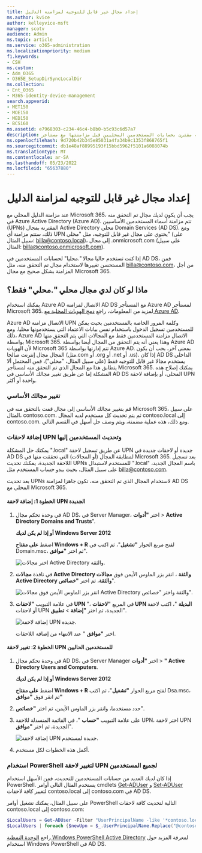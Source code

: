 ```yaml
---
title: إعداد مجال غير قابل للتوجيه لمزامنة الدليل
ms.author: kvice
author: kelleyvice-msft
manager: scotv
audience: Admin
ms.topic: article
ms.service: o365-administration
ms.localizationpriority: medium
f1.keywords:
- CSH
ms.custom:
- Adm_O365
- O365E_SetupDirSyncLocalDir
ms.collection:
- Ent_O365
- M365-identity-device-management
search.appverid:
- MET150
- MOE150
- MED150
- BCS160
ms.assetid: e7968303-c234-46c4-b8b0-b5c93c6d57a7
description: تعرف على ما يجب فعله إذا كان لديك مجال غير قابل للتوجيه مقترن بحسابات المستخدمين المحليين قبل مزامنتها مع مستأجر Microsoft 365.
ms.openlocfilehash: 9d720b42b345e85031a4fa34b9c1353f868765f1
ms.sourcegitcommit: db1e48af88995193f15bbd5962f5101a6088074b
ms.translationtype: MT
ms.contentlocale: ar-SA
ms.lasthandoff: 05/23/2022
ms.locfileid: "65637880"
---
```

# <a name="prepare-a-non-routable-domain-for-directory-synchronization"></a>إعداد مجال غير قابل للتوجيه لمزامنة الدليل

عند مزامنة الدليل المحلي مع Microsoft 365، يجب أن يكون لديك مجال تم التحقق منه في Azure Active Directory (Azure AD). تتم مزامنة أسماء المستخدمين الأساسيين (UPNs) المقترنة بمجال Active Directory محلي Domain Services (AD DS). ومع ذلك، ستتم مزامنة أي UPN يحتوي على مجال غير قابل للتوجيه، مثل "محلي" (على سبيل المثال: billa@contoso.local)، إلى مجال .onmicrosoft.com (على سبيل المثال: billa@contoso.onmicrosoft.com). 

إذا كنت تستخدم حاليا مجالا ".محليا" لحسابات المستخدمين في AD DS، فمن المستحسن تغييرها لاستخدام مجال تم التحقق منه، مثل billa@contoso.com، من أجل المزامنة بشكل صحيح مع مجال Microsoft 365.
  
## <a name="what-if-i-only-have-a-local-on-premises-domain"></a>ماذا لو كان لدي مجال محلي ".محلي" فقط؟

يمكنك استخدام Azure AD الاتصال لمزامنة AD DS مع المستأجر Azure AD لمستأجر Microsoft 365. لمزيد من المعلومات، راجع [دمج الهويات المحلية مع Azure AD](/azure/architecture/reference-architectures/identity/azure-ad).
  
Azure AD الاتصال مزامنة UPN وكلمة المرور الخاصة بالمستخدمين بحيث يمكن للمستخدمين تسجيل الدخول باستخدام نفس بيانات الاعتماد التي يستخدمونها محليا. ومع ذلك، Azure AD الاتصال مزامنة المستخدمين فقط مع المجالات التي يتم التحقق منها بواسطة Microsoft 365. وهذا يعني أنه يتم التحقق من المجال أيضا بواسطة Azure AD لأن الهويات Microsoft 365 تتم إدارتها بواسطة Azure AD. بمعنى آخر، يجب أن يكون المجال مجال إنترنت صالحا (مثل.com أو .org أو .net أو .us). إذا كان AD DS الداخلي يستخدم مجالا غير قابل للتوجيه فقط (على سبيل المثال، "محلي")، فمن المحتمل ألا يتطابق هذا مع المجال الذي تم التحقق منه لمستأجر Microsoft 365. يمكنك إصلاح هذه المشكلة إما عن طريق تغيير مجالك الأساسي في AD DS المحلي، أو بإضافة لاحقة UPN واحدة أو أكثر.
  
### <a name="change-your-primary-domain"></a>تغيير مجالك الأساسي

قم بتغيير مجالك الأساسي إلى مجال قمت بالتحقق منه في Microsoft 365، على سبيل المثال، contoso.com. ثم يتم تحديث كل مستخدم لديه المجال contoso.local إلى contoso.com. ومع ذلك، هذه عملية مضمنة، ويتم وصف حل أسهل في القسم التالي.
  
### <a name="add-upn-suffixes-and-update-your-users-to-them"></a>إضافة لاحقات UPN وتحديث المستخدمين إليها

يمكنك حل المشكلة ".local" عن طريق تسجيل لاحقة UPN جديدة أو لاحقات جديدة في AD DS لمطابقة المجال (أو المجالات) التي تحققت منها في Microsoft 365. بعد تسجيل اللاحقة الجديدة، يمكنك تحديث UPNs للمستخدم لاستبدال ".local" باسم المجال الجديد، على سبيل المثال، بحيث يبدو حساب المستخدم مثل billa@contoso.com.
  
بعد تحديث UPNs لاستخدام المجال الذي تم التحقق منه، تكون جاهزا لمزامنة AD DS المحلي مع Microsoft 365.
  
#### <a name="step-1-add-the-new-upn-suffix"></a>الخطوة 1: إضافة لاحقة UPN الجديدة
  
1. في وحدة تحكم مجال AD DS، في Server Manager، اختر **"أدوات** \> **Active Directory Domains and Trusts**".
    
    **أو إذا لم يكن لديك Windows Server 2012**
    
    اضغط **على مفتاح Windows + R** لفتح مربع الحوار **"تشغيل**"، ثم اكتب في Domain.msc، ثم اختر **"موافق**".
    
    ![اختر مجالات Active Directory والثقة.](../media/46b6e007-9741-44af-8517-6f682e0ac974.png)
  
2. في نافذة **مجالات Active Directory والثقة** ، انقر بزر الماوس الأيمن فوق **مجالات Active Directory والثقة**، ثم اختر **"خصائص**".
    
    ![انقر بزر الماوس الأيمن فوق مجالات Active Directory والثقة واختر "خصائص".](../media/39d20812-ffb5-4ba9-8d7b-477377ac360d.png)
  
3. في علامة التبويب **"لاحقات UPN** "، في المربع **"لاحقات UPN البديلة** "، اكتب لاحقة أو لاحقات UPN الجديدة، ثم اختر **"إضافة** \> **تطبيق**".
    
    ![إضافة لاحقة UPN جديدة.](../media/a4aaf919-7adf-469a-b93f-83ef284c0915.PNG)
  
    اختر **"موافق** " عند الانتهاء من إضافة اللاحقات. 
    
 #### <a name="step-2-change-the-upn-suffix-for-existing-users"></a>الخطوة 2: تغيير لاحقة UPN للمستخدمين الحاليين
  
1. في وحدة تحكم مجال AD DS، في Server Manager اختر **"أدوات** \> **" Active Directory Users and Computers**.
    
    **أو إذا لم يكن لديك Windows Server 2012**
    
    اضغط **على مفتاح Windows + R** لفتح مربع الحوار **"تشغيل**"، ثم اكتب Dsa.msc، ثم انقر فوق **"موافق"**
    
2. حدد مستخدما، وانقر بزر الماوس الأيمن، ثم اختر **"خصائص**".
    
3. على علامة التبويب **"حساب** "، في القائمة المنسدلة للاحقة UPN، اختر لاحقة UPN الجديدة، ثم اختر **"موافق**".
    
    ![إضافة لاحقة UPN جديدة لمستخدم.](../media/54876751-49f0-48cc-b864-2623c4835563.png)
  
4. أكمل هذه الخطوات لكل مستخدم.
    
   
### <a name="use-powershell-to-change-the-upn-suffix-for-all-of-your-users"></a>استخدام PowerShell لتغيير لاحقة UPN لجميع المستخدمين

إذا كان لديك العديد من حسابات المستخدمين للتحديث، فمن الأسهل استخدام PowerShell. يستخدم المثال التالي أوامر cmdlets [Get-ADUser](/previous-versions/windows/it-pro/windows-server-2008-R2-and-2008/ee617241(v=technet.10)) و [Set-ADUser](/previous-versions/windows/it-pro/windows-server-2008-R2-and-2008/ee617215(v=technet.10)) لتغيير كافة لاحقات contoso.local إلى contoso.com في AD DS. 

على سبيل المثال، يمكنك تشغيل أوامر PowerShell التالية لتحديث كافة لاحقات contoso.local إلى contoso.com:
    
  ```powershell
  $LocalUsers = Get-ADUser -Filter "UserPrincipalName -like '*contoso.local'" -Properties userPrincipalName -ResultSetSize $null
  $LocalUsers | foreach {$newUpn = $_.UserPrincipalName.Replace("@contoso.local","@contoso.com"); $_ | Set-ADUser -UserPrincipalName $newUpn}
  ```

راجع [الوحدة النمطية Windows PowerShell Active Directory](/previous-versions/windows/it-pro/windows-server-2008-R2-and-2008/ee617195(v=technet.10)) لمعرفة المزيد حول استخدام Windows PowerShell في AD DS.
